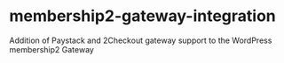 # membership2-gateway-integration
Addition of Paystack and 2Checkout gateway support to the WordPress membership2 Gateway
